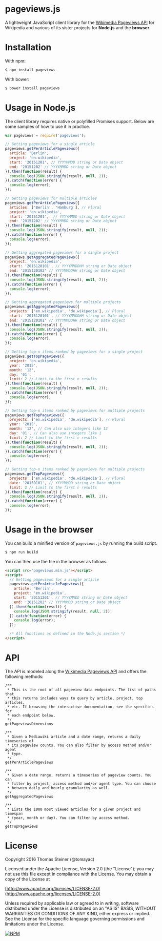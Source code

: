 # pageviews.js

A lightweight JavaScript client library for the [Wikimedia Pageviews API](https://wikimedia.org/api/rest_v1/?doc#!/Pageviews_data) for Wikipedia and various of its sister projects for **Node.js** and the **browser**.

# Installation

With npm:

```bash
$ npm install pageviews
```

With bower:

```bash
$ bower install pageviews
```

# Usage in Node.js

The client library requires native or polyfilled Promises support.
Below are some samples of how to use it in practice.

```javascript
var pageviews = require('pageviews');

// Getting pageviews for a single article
pageviews.getPerArticlePageviews({
  article: 'Berlin',
  project: 'en.wikipedia',
  start: '20151201', // YYYYMMDD string or Date object
  end: '20151202' // YYYYMMDD string or Date object
}).then(function(result) {
  console.log(JSON.stringify(result, null, 2));
}).catch(function(error) {
  console.log(error);
});

// Getting pageviews for multiple articles
pageviews.getPerArticlePageviews({
  articles: ['Berlin', 'Hamburg'], // Plural
  project: 'en.wikipedia',
  start: '20151201',  // YYYYMMDD string or Date object
  end: '20151202' // YYYYMMDD string or Date object
}).then(function(result) {
  console.log(JSON.stringify(result, null, 2));
}).catch(function(error) {
  console.log(error);
});

// Getting aggregated pageviews for a single project
pageviews.getAggregatedPageviews({
  project: 'en.wikipedia',
  start: '2015120101', // YYYYMMDDHH string or Date object
  end: '2015120102' // YYYYMMDDHH string or Date object
}).then(function(result) {
  console.log(JSON.stringify(result, null, 2));
}).catch(function(error) {
  console.log(error);
});

// Getting aggregated pageviews for multiple projects
pageviews.getAggregatedPageviews({
  projects: ['en.wikipedia', 'de.wikipedia'], // Plural
  start: '2015120101', // YYYYMMDDHH string or Date object
  end: '2015120101' // YYYYMMDDHH string or Date object
}).then(function(result) {
  console.log(JSON.stringify(result, null, 2));
}).catch(function(error) {
  console.log(error);
});

// Getting top-n items ranked by pageviews for a single project
pageviews.getTopPageviews({
  project: 'en.wikipedia',
  year: '2015',
  month: '12',
  day: '01',
  limit: 2 // Limit to the first n results
}).then(function(result) {
  console.log(JSON.stringify(result, null, 2));
}).catch(function(error) {
  console.log(error);
});

// Getting top-n items ranked by pageviews for multiple projects
pageviews.getTopPageviews({
  projects: ['en.wikipedia', 'de.wikipedia'], // Plural
  year: '2015',
  month: '12', // Can also use integers like 12
  day: '01', // Can also use integers like 1
  limit: 2 // Limit to the first n results
}).then(function(result) {
  console.log(JSON.stringify(result, null, 2));
}).catch(function(error) {
  console.log(error);
});

// Getting top-n items ranked by pageviews for multiple projects
pageviews.getTopPageviews({
  projects: ['en.wikipedia', 'de.wikipedia'], // Plural
  date: '20150101', // YYYYMMDD string or Date object
  limit: 2 // Limit to the first n results
}).then(function(result) {
  console.log(JSON.stringify(result, null, 2));
}).catch(function(error) {
  console.log(error);
});

```

# Usage in the browser

You can build a minified version of ```pageviews.js``` by running the build script.

```bash
$ npm run build
```

You can then use the file in the browser as follows.

```html
<script src="pageviews.min.js"></script>
<script>
  // Getting pageviews for a single article
  pageviews.getPerArticlePageviews({
    article: 'Berlin',
    project: 'en.wikipedia',
    start: '20151201', // YYYYMMDD string or Date object
    end: '20151202' // YYYYMMDD string or Date object
  }).then(function(result) {
    console.log(JSON.stringify(result, null, 2));
  }).catch(function(error) {
    console.log(error);
  });

  /* All functions as defined in the Node.js section */
</script>
```

# API

The API is modeled along the [Wikimedia Pageviews API](https://wikimedia.org/api/rest_v1/?doc#!/Pageviews_data)
and offers the following methods:
```
/**
 * This is the root of all pageview data endpoints. The list of paths that
 * this returns includes ways to query by article, project, top articles,
 * etc. If browsing the interactive documentation, see the specifics for
 * each endpoint below.
 */
getPageviewsDimensions

/**
 * Given a Mediawiki article and a date range, returns a daily timeseries of
 * its pageview counts. You can also filter by access method and/or agent
 * type.
 */
getPerArticlePageviews

/**
 * Given a date range, returns a timeseries of pageview counts. You can
 * filter by project, access method and/or agent type. You can choose
 * between daily and hourly granularity as well.
 */
getAggregatedPageviews

/**
 * Lists the 1000 most viewed articles for a given project and timespan
 * (year, month or day). You can filter by access method.
 */
getTopPageviews
```

# License
Copyright 2016 Thomas Steiner (@tomayac)

Licensed under the Apache License, Version 2.0 (the "License");
you may not use this file except in compliance with the License.
You may obtain a copy of the License at

[http://www.apache.org/licenses/LICENSE-2.0](http://www.apache.org/licenses/LICENSE-2.0)

Unless required by applicable law or agreed to in writing, software
distributed under the License is distributed on an "AS IS" BASIS,
WITHOUT WARRANTIES OR CONDITIONS OF ANY KIND, either express or implied.
See the License for the specific language governing permissions and
limitations under the License.

[![NPM](https://nodei.co/npm/pageviews.png?downloads=true)](https://nodei.co/npm/pageviews/)
